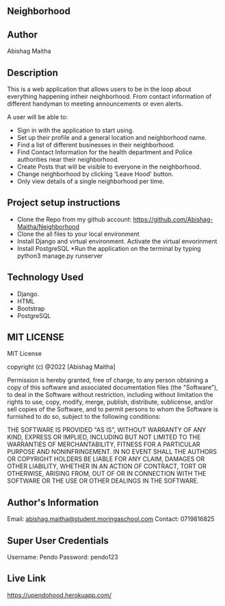 ## Neighborhood

## Author
Abishag Maitha

## Description
This is a web application that allows users to be in the loop about everything happening intheir neighborhood. From contact information of different handyman to meeting announcements or even alerts.

A user will be able to:

* Sign in with the application to start using.
* Set up their profile and a general location and neighborhood name.
* Find a list of different businesses in their neighborhood.
* Find Contact Information for the health department and Police authorities near their neighborhood.
* Create Posts that will be visible to everyone in the neighborhood.
* Change neighborhood by clicking 'Leave Hood' button.
* Only view details of a single neighborhood per time.

## Project setup instructions
* Clone the Repo from my github account: https://github.com/Abishag-Maitha/Neighborhood
* Clone the all files to your local environment
* Install Django and virtual environment. Activate the virtual envorinment
* Install PostgreSQL
*Run the application on the terminal by typing python3 manage.py runserver

## Technology Used
* Django.
* HTML
* Bootstrap
* PostgreSQL

## MIT LICENSE
MIT License

copyright (c) @2022 [Abishag Maitha]

Permission is hereby granted, free of charge, to any person obtaining a copy
of this software and associated documentation files (the "Software"), to deal
in the Software without restriction, including without limitation the rights
to use, copy, modify, merge, publish, distribute, sublicense, and/or sell
copies of the Software, and to permit persons to whom the Software is
furnished to do so, subject to the following conditions:


THE SOFTWARE IS PROVIDED "AS IS", WITHOUT WARRANTY OF ANY KIND, EXPRESS OR
IMPLIED, INCLUDING BUT NOT LIMITED TO THE WARRANTIES OF MERCHANTABILITY,
FITNESS FOR A PARTICULAR PURPOSE AND NONINFRINGEMENT. IN NO EVENT SHALL THE
AUTHORS OR COPYRIGHT HOLDERS BE LIABLE FOR ANY CLAIM, DAMAGES OR OTHER
LIABILITY, WHETHER IN AN ACTION OF CONTRACT, TORT OR OTHERWISE, ARISING FROM,
OUT OF OR IN CONNECTION WITH THE SOFTWARE OR THE USE OR OTHER DEALINGS IN THE
SOFTWARE.

## Author's Information
Email: abishag.maitha@student.moringaschool.com
Contact: 0719816825

## Super User Credentials
Username: Pendo
Password: pendo123


## Live Link
https://upendohood.herokuapp.com/